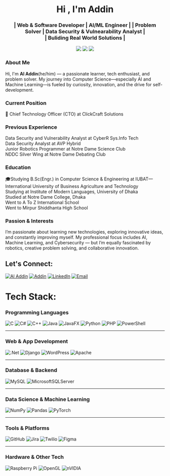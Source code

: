 <h1 align="center">Hi , I'm Addin</h1>
<h3 align="center">| Web & Software Developer | AI/ML Engineer |
| Problem Solver | Data Security & Vulnearability Analyst |<br>| Buliding Real World Solutions |</h3>

<p align="center">
  <img src="https://img.shields.io/badge/-AI/ML-00BFFF?style=flat-square&logo=python&logoColor=white" />
  <img src="https://img.shields.io/badge/-Coding-4CAF50?style=flat-square&logo=cplusplus&logoColor=white" />
  <img src="https://img.shields.io/badge/-OpenSource-FF5733?style=flat-square&logo=github&logoColor=white" />
</p>

<h3>About Me</h3>Hi, I'm <b>Al Addin</b>(he/him) — a passionate learner, tech enthusiast, and problem solver. My journey into Computer Science—especially AI and Machine Learning—is fueled by curiosity, innovation, and the drive for self-development.

<h3>Current Position</h3><p>💼 Chief Technology Officer (CTO) at ClickCraft Solutions
<b><h3>Previous Experience
</h3></b>Data Security and Vulnerability Analyst at CyberR Sys.Info Tech<br>
Data Security Analyst at AVP Hybrid<br>
Junior Robotics Programmer at Notre Dame Science Club<br>
NDDC Silver Wing at Notre Dame Debating Club<br>
<h3>Education</h3>
🎓Studying B.Sc(Engr.) in Computer Science & Engineering at IUBAT—International University of Business Agriculture and Technology<br>
Studying at Institute of Modern Languages, University of Dhaka<br>
Studied at Notre Dame College, Dhaka<br>
Went to A To Z International School<br>
Went to Mirpur Shiddhanta High School<br>
<h3>Passion & Interests</h3>
I’m passionate about learning new technologies, exploring innovative ideas, and constantly improving myself. My professional focus includes AI, Machine Learning, and Cybersecurity — but I’m equally fascinated by robotics, creative problem solving, and collaborative innovation.</p>



## Let's Connect:
[![Al Addin](https://img.shields.io/badge/Al%20Addin-%231877F2.svg?logo=facebook&logoColor=white)](https://facebook.com/addin_alt) 
[![Addin](https://img.shields.io/badge/Addin-%23E4405F.svg?logo=instagram&logoColor=white)](https://instagram.com/addin_alt) 
[![LinkedIn](https://img.shields.io/badge/-LinkedIn-%230077B5.svg?logo=linkedin&logoColor=white&label=)](https://linkedin.com/in/addin-alt) 
[![Email](https://img.shields.io/badge/Email-D14836?logo=gmail&logoColor=white)](mailto:info.addincse@gmail.com)



# Tech Stack:

### Programming Languages
![C](https://img.shields.io/badge/C-%2300599C.svg?style=for-the-badge&logo=c&logoColor=white)
![C#](https://img.shields.io/badge/C%23-%23239120.svg?style=for-the-badge&logo=csharp&logoColor=white)
![C++](https://img.shields.io/badge/C++-%2300599C.svg?style=for-the-badge&logo=c%2B%2B&logoColor=white)
![Java](https://img.shields.io/badge/Java-%23ED8B00.svg?style=for-the-badge&logo=openjdk&logoColor=white)
![JavaFX](https://img.shields.io/badge/JavaFX-%23FF0000.svg?style=for-the-badge&logo=java&logoColor=white)
![Python](https://img.shields.io/badge/Python-3670A0?style=for-the-badge&logo=python&logoColor=ffdd54)
![PHP](https://img.shields.io/badge/PHP-%23777BB4.svg?style=for-the-badge&logo=php&logoColor=white)
![PowerShell](https://img.shields.io/badge/PowerShell-%235391FE.svg?style=for-the-badge&logo=powershell&logoColor=white)

---

### Web & App Development
![.Net](https://img.shields.io/badge/.NET-5C2D91?style=for-the-badge&logo=.net&logoColor=white)
![Django](https://img.shields.io/badge/Django-%23092E20.svg?style=for-the-badge&logo=django&logoColor=white)
![WordPress](https://img.shields.io/badge/WordPress-%23117AC9.svg?style=for-the-badge&logo=wordpress&logoColor=white)
![Apache](https://img.shields.io/badge/Apache-%23D42029.svg?style=for-the-badge&logo=apache&logoColor=white)

---

### Database & Backend
![MySQL](https://img.shields.io/badge/MySQL-4479A1.svg?style=for-the-badge&logo=mysql&logoColor=white)
![MicrosoftSQLServer](https://img.shields.io/badge/Microsoft%20SQL%20Server-CC2927?style=for-the-badge&logo=microsoft%20sql%20server&logoColor=white)

---

### Data Science & Machine Learning
![NumPy](https://img.shields.io/badge/NumPy-%23013243.svg?style=for-the-badge&logo=numpy&logoColor=white)
![Pandas](https://img.shields.io/badge/Pandas-%23150458.svg?style=for-the-badge&logo=pandas&logoColor=white)
![PyTorch](https://img.shields.io/badge/PyTorch-%23EE4C2C.svg?style=for-the-badge&logo=PyTorch&logoColor=white)

---

### Tools & Platforms
![GitHub](https://img.shields.io/badge/GitHub-%23121011.svg?style=for-the-badge&logo=github&logoColor=white)
![Jira](https://img.shields.io/badge/Jira-%230A0FFF.svg?style=for-the-badge&logo=jira&logoColor=white)
![Twilio](https://img.shields.io/badge/Twilio-F22F46?style=for-the-badge&logo=twilio&logoColor=white)
![Figma](https://img.shields.io/badge/Figma-%23F24E1E.svg?style=for-the-badge&logo=figma&logoColor=white)

---

###  Hardware & Other Tech
![Raspberry Pi](https://img.shields.io/badge/Raspberry_Pi-C51A4A?style=for-the-badge&logo=raspberry-pi&logoColor=white)
![OpenGL](https://img.shields.io/badge/OpenGL-white?logo=opengl&style=for-the-badge&logoColor=black)
![nVIDIA](https://img.shields.io/badge/NVIDIA-%2376B900.svg?style=for-the-badge&logo=nvidia&logoColor=white)






